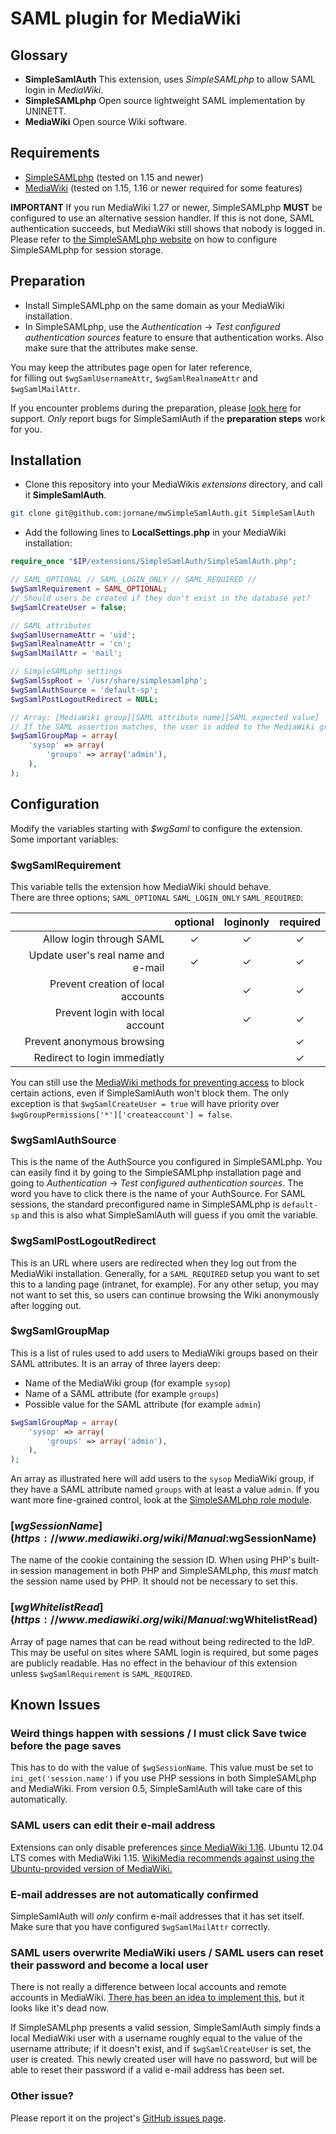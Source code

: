 # SAML plugin for MediaWiki

## Glossary
* **SimpleSamlAuth** This extension, uses *SimpleSAMLphp* to allow SAML login in *MediaWiki*.
* **SimpleSAMLphp** Open source lightweight SAML implementation by UNINETT.
* **MediaWiki** Open source Wiki software.

## Requirements
* [SimpleSAMLphp](//simplesamlphp.org) (tested on 1.15 and newer)
* [MediaWiki](//mediawiki.org) (tested on 1.15, 1.16 or newer required for some features)

**IMPORTANT** If you run MediaWiki 1.27 or newer, SimpleSAMLphp **MUST** be configured to use an alternative session handler.
If this is not done, SAML authentication succeeds, but MediaWiki still shows that nobody is logged in.
Please refer to [the SimpleSAMLphp website](//simplesamlphp.org/docs/stable/simplesamlphp-maintenance) on how to configure SimpleSAMLphp for session storage.

## Preparation
* Install SimpleSAMLphp on the same domain as your MediaWiki installation.
* In SimpleSAMLphp, use the *Authentication* -> *Test configured authentication sources* feature to ensure that authentication works.
Also make sure that the attributes make sense.

You may keep the attributes page open for later reference,  
for filling out `$wgSamlUsernameAttr`, `$wgSamlRealnameAttr` and `$wgSamlMailAttr`.

If you encounter problems during the preparation, please [look here](http://simplesamlphp.org/support) for support.
*Only* report bugs for SimpleSamlAuth if the **preparation steps** work for you.

## Installation
* Clone this repository into your MediaWikis *extensions* directory, and call it **SimpleSamlAuth**.

```bash
git clone git@github.com:jornane/mwSimpleSamlAuth.git SimpleSamlAuth
```

* Add the following lines to **LocalSettings.php** in your MediaWiki installation:

```php
require_once "$IP/extensions/SimpleSamlAuth/SimpleSamlAuth.php";

// SAML_OPTIONAL // SAML_LOGIN_ONLY // SAML_REQUIRED //
$wgSamlRequirement = SAML_OPTIONAL;
// Should users be created if they don't exist in the database yet?
$wgSamlCreateUser = false;

// SAML attributes
$wgSamlUsernameAttr = 'uid';
$wgSamlRealnameAttr = 'cn';
$wgSamlMailAttr = 'mail';

// SimpleSAMLphp settings
$wgSamlSspRoot = '/usr/share/simplesamlphp';
$wgSamlAuthSource = 'default-sp';
$wgSamlPostLogoutRedirect = NULL;

// Array: [MediaWiki group][SAML attribute name][SAML expected value]
// If the SAML assertion matches, the user is added to the MediaWiki group
$wgSamlGroupMap = array(
	'sysop' => array(
		'groups' => array('admin'),
	),
);
```

## Configuration
Modify the variables starting with *$wgSaml* to configure the extension.
Some important variables:

### $wgSamlRequirement
This variable tells the extension how MediaWiki should behave.  
There are three options; `SAML_OPTIONAL` `SAML_LOGIN_ONLY` `SAML_REQUIRED`:

|                                    | optional | loginonly | required |
|-----------------------------------:|:--------:|:---------:|:--------:|
|           Allow login through SAML |    ✓     |     ✓     |    ✓     |
| Update user's real name and e-mail |    ✓     |     ✓     |    ✓     |
| Prevent creation of local accounts |          |     ✓     |    ✓     |
|   Prevent login with local account |          |     ✓     |    ✓     |
|         Prevent anonymous browsing |          |           |    ✓     |
|       Redirect to login immediatly |          |           |    ✓     |

You can still use the [MediaWiki methods for preventing access](http://www.mediawiki.org/wiki/Manual:Preventing_access) to block certain actions, even if SimpleSamlAuth won't block them. The only exception is that `$wgSamlCreateUser = true` will have priority over `$wgGroupPermissions['*']['createaccount'] = false`.

### $wgSamlAuthSource
This is the name of the AuthSource you configured in SimpleSAMLphp.
You can easily find it by going to the SimpleSAMLphp installation page and going to *Authentication* -> *Test configured authentication sources*.
The word you have to click there is the name of your AuthSource.
For SAML sessions, the standard preconfigured name in SimpleSAMLphp is `default-sp` and this is also what SimpleSamlAuth will guess if you omit the variable.

### $wgSamlPostLogoutRedirect
This is an URL where users are redirected when they log out from the MediaWiki installation.
Generally, for a `SAML_REQUIRED` setup you want to set this to a landing page (intranet, for example).
For any other setup, you may not want to set this, so users can continue browsing the Wiki anonymously after logging out.

### $wgSamlGroupMap
This is a list of rules used to add users to MediaWiki groups based on their SAML attributes.
It is an array of three layers deep:

* Name of the MediaWiki group (for example `sysop`)
* Name of a SAML attribute (for example `groups`)
* Possible value for the SAML attribute (for example `admin`)

```php
$wgSamlGroupMap = array(
	'sysop' => array(
		'groups' => array('admin'),
	),
);
```
An array as illustrated here will add users to the `sysop` MediaWiki group, if they have a SAML attribute named `groups` with at least a value `admin`.
If you want more fine-grained control, look at the [SimpleSAMLphp role module](https://github.com/jornane/sspmod_role).

### [$wgSessionName](https://www.mediawiki.org/wiki/Manual:$wgSessionName)
The name of the cookie containing the session ID. When using PHP's built-in session management in both PHP and SimpleSAMLphp, this *must* match the session name used by PHP. It should not be necessary to set this.

### [$wgWhitelistRead](https://www.mediawiki.org/wiki/Manual:$wgWhitelistRead)
Array of page names that can be read without being redirected to the IdP. This may be useful on sites where SAML login is required, but some pages are publicly readable. Has no effect in the behaviour of this extension unless `$wgSamlRequirement` is `SAML_REQUIRED`.

## Known Issues
### Weird things happen with sessions / I must click Save twice before the page saves
This has to do with the value of `$wgSessionName`. This value must be set to `ini_get('session.name')` if you use PHP sessions in both SimpleSAMLphp and MediaWiki.  From version 0.5, SimpleSamlAuth will take care of this automatically.

### SAML users can edit their e-mail address
Extensions can only disable preferences [since MediaWiki 1.16](http://www.mediawiki.org/wiki/Manual:Hooks/GetPreferences).
Ubuntu 12.04 LTS comes with MediaWiki 1.15.
[WikiMedia recommends against using the Ubuntu-provided version of MediaWiki.](http://www.mediawiki.org/wiki/Manual:Running_MediaWiki_on_Ubuntu)

### E-mail addresses are not automatically confirmed
SimpleSamlAuth will *only* confirm e-mail addresses that it has set itself.
Make sure that you have configured `$wgSamlMailAttr` correctly.

### SAML users overwrite MediaWiki users / SAML users can reset their password and become a local user
There is not really a difference between local accounts and remote accounts in MediaWiki.
[There has been an idea to implement this](http://www.mediawiki.org/wiki/ExternalAuth), but it looks like it's dead now.

If SimpleSAMLphp presents a valid session, SimpleSamlAuth simply finds a local MediaWiki user with a username roughly equal to the value of the username attribute; if it doesn't exist, and if `$wgSamlCreateUser` is set, the user is created.
This newly created user will have no password, but will be able to reset their password if a valid e-mail address has been set.

### Other issue?
Please report it on the project's [GitHub issues page](https://github.com/jornane/mwSimpleSamlAuth/issues).
